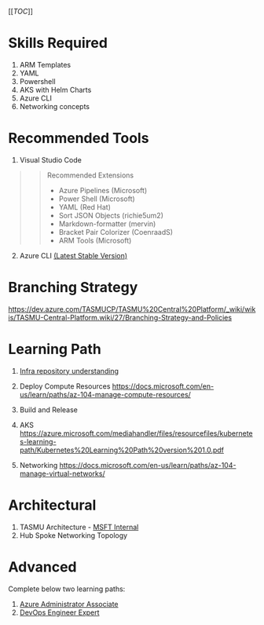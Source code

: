[[_TOC_]]

# Skills Required
1. ARM Templates
1. YAML 
1. Powershell
1. AKS with Helm Charts
1. Azure CLI
1. Networking concepts

# Recommended Tools
1. Visual Studio Code
>>Recommended Extensions
>>- Azure Pipelines (Microsoft)
>>- Power Shell (Microsoft)
>>- YAML (Red Hat)
>>- Sort JSON Objects (richie5um2)
>>- Markdown-formatter (mervin)
>>- Bracket Pair Colorizer (CoenraadS)
>>- ARM Tools (Microsoft)

2. Azure CLI [(Latest Stable Version)](https://aka.ms/installazurecliwindows)
# Branching Strategy
https://dev.azure.com/TASMUCP/TASMU%20Central%20Platform/_wiki/wikis/TASMU-Central-Platform.wiki/27/Branching-Strategy-and-Policies

# Learning Path
1. [Infra repository understanding](https://dev.azure.com/TASMUCP/TASMU%20Central%20Platform/_git/infra?anchor=introduction)

1. Deploy Compute Resources
https://docs.microsoft.com/en-us/learn/paths/az-104-manage-compute-resources/

1. Build and Release

1. AKS
https://azure.microsoft.com/mediahandler/files/resourcefiles/kubernetes-learning-path/Kubernetes%20Learning%20Path%20version%201.0.pdf

1. Networking
https://docs.microsoft.com/en-us/learn/paths/az-104-manage-virtual-networks/


# Architectural
1. TASMU Architecture - [MSFT Internal](https://microsofteur.sharepoint.com/:u:/r/teams/TASMUNationalPlatform-DeliveryStream-MicrosoftOnly/_layouts/15/Doc.aspx?sourcedoc=%7BAB69922B-E7DA-4154-A2F5-6AF7B6C4D13E%7D&file=Apps-Design.vsdx&action=default&cid=d99a5502-6aaa-403f-873c-1fb385ff9ac6)
1. Hub Spoke Networking Topology

# Advanced
Complete below two learning paths:
1. [Azure Administrator Associate](https://docs.microsoft.com/en-us/learn/certifications/azure-administrator/)
2. [DevOps Engineer Expert](https://docs.microsoft.com/en-us/learn/certifications/devops-engineer/)